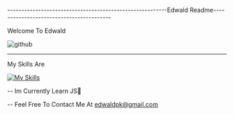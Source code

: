 
---------------------------------------------------------Edwald Readme-----------------------------------------

Welcome To Edwald 

![github](https://img.shields.io/badge/GitHub-000000?style=for-the-badge&logo=GitHub&logoColor=white)

--------

My Skills Are

[![My Skills](https://skills.thijs.gg/icons?i=js,css,html)](https://skills.thijs.gg) 

-- Im Currently Learn JS🎉

-- Feel Free To Contact Me At edwaldpk@gmail.com

